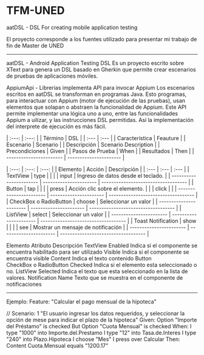 # TFM-UNED
aatDSL - DSL For creating mobile application testing

El proyecto corresponde a los fuentes utilizado para presentar mi trabajo de fin de Master de UNED

--------------------------------------------------------------------------------------------------

aatDSL - Android Application Testing DSL
Es un proyecto escrito sobre XText para genera un DSL basado en Gherkin que permite crear escenarios de pruebas de aplicaciones móviles.

AppiumApi - Librerias implementa API para invocar Appium
Los escenarios escritos en aatDSL se transforman en programas Java. Esto programas, para interactuar con Appium (motor de ejecución de las pruebas), usan elementos que solapan o abstraen la funcionalidad de Appium. Este API permite implementar una lógica uno a uno, entre las funcionalidades Appium a uilizar, y las instrucciones DSL permitidas. Así la implementación del interprete de ejecución es más fácil.


| :---:  		  | :---: 		   |
|     Término	          |             DSL        |
|  :---                   |  :---                  |
|   Característica	  |     Feauture           |
|   Escenario	          |       Scenario         |
|   Descripción	          | Scenario Description   |
|   Precondiciones	  |       Given            |
|   Pasos de Prueba	  |       When             |
|   Resultados	          |       Then             |
| ----------------------- | ---------------------- |    

| :---:                   | :---:	           | :---:		 		 |
|       Elemento	  |           Acción	   |                Descripción 	 |
|  :---                   |  :---                  |   :---                              |
| TextView	          |     type               |                                 	 |
|                         |     input	           |  Ingreso de datos desde el teclado. |
| ----------------------- | ---------------------- | ----------------------------------- |
| Button	          |       tap              |                                     |
|                         |     press              |  Acción clic sobre el elemento.     |
|                         |     click	           |                                     |
| ----------------------- | ---------------------- | ----------------------------------- |
|  CheckBox o RadioButton |      choose	           |  Seleccionar un valor               |
| ----------------------- | ---------------------- | ----------------------------------- |
|  ListView               |  	  select           |  Seleccionar un valor               |
| ----------------------- | ---------------------- | ----------------------------------- |
| Toast Notification	  |       show             |                                     |
|                         |      see	           |  Mostrar un mensaje de notificación |
| ----------------------- | ---------------------- | ----------------------------------- |


Elemento	Atributo	Descripción
TextView	Enabled	Indica si el componente se encuentra habilitado para ser utilizado
	Visible	Indica si el componente se encuentra visible
	Content	Indica el texto contenido
Button		
CheckBox o RadioButton	Checked	Indica si el elemento esta seleccionado o no.
ListView	Selected	Indica el texto que esta seleccionado en la lista de valores.
Notification	Name	Texto que se muestra en el componente de notificaciones


--------------------------------------------------------------------------------------------------
Ejemplo:
Feature:
	"Calcular el pago mensual de la hipoteca"

//
Scenario: 1
	"El usuario ingresar los datos requeridos, y seleccionar la opción de mese para indicar el plazo de la hipoteca"
Given:
	Option \"Importe del Préstamo" is checked
	But Option \"Cuota Mensual" is checked
When:
	I type \"1000" into Importe.del.Prestamo
	I type \"12" into Tasa.de.Interes
	I type \"240" into Plazo.Hipoteca
	I choose \"Mes"
	I press over Calcular
Then:
	Content Cuota.Mensual equals \"1200.17"

